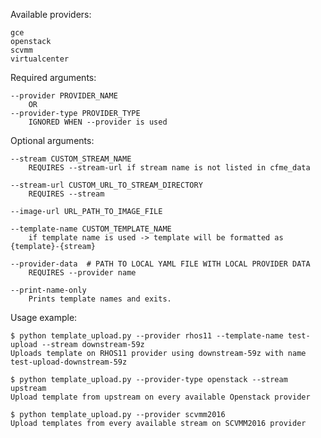 Available providers:

    gce
    openstack
    scvmm
    virtualcenter


Required arguments:

    --provider PROVIDER_NAME
        OR
    --provider-type PROVIDER_TYPE
        IGNORED WHEN --provider is used
    
Optional arguments:

    --stream CUSTOM_STREAM_NAME
        REQUIRES --stream-url if stream name is not listed in cfme_data

    --stream-url CUSTOM_URL_TO_STREAM_DIRECTORY
        REQUIRES --stream

    --image-url URL_PATH_TO_IMAGE_FILE

    --template-name CUSTOM_TEMPLATE_NAME
        if template name is used -> template will be formatted as {template}-{stream}
    
    --provider-data  # PATH TO LOCAL YAML FILE WITH LOCAL PROVIDER DATA
        REQUIRES --provider name
    
    --print-name-only
        Prints template names and exits.
        
Usage example:

    $ python template_upload.py --provider rhos11 --template-name test-upload --stream downstream-59z
    Uploads template on RHOS11 provider using downstream-59z with name test-upload-downstream-59z
    
    $ python template_upload.py --provider-type openstack --stream upstream
    Upload template from upstream on every available Openstack provider
    
    $ python template_upload.py --provider scvmm2016
    Upload templates from every available stream on SCVMM2016 provider
    